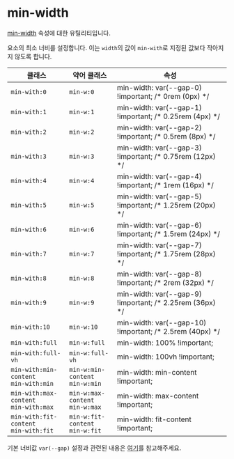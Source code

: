 # min-width

[min-width](https://developer.mozilla.org/en-US/docs/Web/CSS/min-width) 속성에 대한 유틸리티입니다.

요소의 최소 너비를 설정합니다. 이는 <code>width</code>의 값이 <code>min-with</code>로 지정된 값보다 작아지지 않도록 합니다.

<table>
  <thead>
    <tr>
      <th scope="col">클래스</th>
      <th scope="col">약어 클래스</th>
      <th scope="col">속성</th>
    </tr>
  </thead>
  <tbody>
  <tr>
  <td><code>min-with:0</code></td>
  <td><code>min-w:0</code></td>
  <td><span class="code">min-width: var(--gap-0) !important;</span> <span class="c:weak">/* 0rem (0px) */</span></td>
</tr>
<tr>
  <td><code>min-with:1</code></td>
  <td><code>min-w:1</code></td>
  <td><span class="code">min-width: var(--gap-1) !important;</span> <span class="c:weak">/* 0.25rem (4px) */</span></td>
</tr>
<tr>
  <td><code>min-with:2</code></td>
  <td><code>min-w:2</code></td>
  <td><span class="code">min-width: var(--gap-2) !important;</span> <span class="c:weak">/* 0.5rem (8px) */</span></td>
</tr>
<tr>
  <td><code>min-with:3</code></td>
  <td><code>min-w:3</code></td>
  <td><span class="code">min-width: var(--gap-3) !important;</span> <span class="c:weak">/* 0.75rem (12px) */</span></td>
</tr>
<tr>
  <td><code>min-with:4</code></td>
  <td><code>min-w:4</code></td>
  <td><span class="code">min-width: var(--gap-4) !important;</span> <span class="c:weak">/* 1rem (16px) */</span></td>
</tr>
<tr>
  <td><code>min-with:5</code></td>
  <td><code>min-w:5</code></td>
  <td><span class="code">min-width: var(--gap-5) !important;</span> <span class="c:weak">/* 1.25rem (20px) */</span></td>
</tr>
<tr>
  <td><code>min-with:6</code></td>
  <td><code>min-w:6</code></td>
  <td><span class="code">min-width: var(--gap-6) !important;</span> <span class="c:weak">/* 1.5rem (24px) */</span></td>
</tr>
<tr>
  <td><code>min-with:7</code></td>
  <td><code>min-w:7</code></td>
  <td><span class="code">min-width: var(--gap-7) !important;</span> <span class="c:weak">/* 1.75rem (28px) */</span></td>
</tr>
<tr>
  <td><code>min-with:8</code></td>
  <td><code>min-w:8</code></td>
  <td><span class="code">min-width: var(--gap-8) !important;</span> <span class="c:weak">/* 2rem (32px) */</span></td>
</tr>
<tr>
  <td><code>min-with:9</code></td>
  <td><code>min-w:9</code></td>
  <td><span class="code">min-width: var(--gap-9) !important;</span> <span class="c:weak">/* 2.25rem (36px) */</span></td>
</tr>
<tr>
  <td><code>min-with:10</code></td>
  <td><code>min-w:10</code></td>
  <td><span class="code">min-width: var(--gap-10) !important;</span> <span class="c:weak">/* 2.5rem (40px) */</span></td>
</tr>
<tr>
  <td><code>min-with:full</code></td>
  <td><code>min-w:full</code></td>
  <td><span class="code">min-width: 100% !important;</span></td>
</tr>
<tr>
  <td><code>min-with:full-vh</code></td>
  <td><code>min-w:full-vh</code></td>
  <td><span class="code">min-width: 100vh !important;</span></td>
</tr>
<tr>
  <td>
    <code>min-with:min-content</code><br>
    <code>min-with:min</code>
  </td>
  <td>
    <code>min-w:min-content</code><br>
    <code>min-w:min</code>
  </td>
  <td><span class="code">min-width: min-content !important;</span></td>
</tr>
<tr>
  <td>
    <code>min-with:max-content</code><br>
    <code>min-with:max</code>
  </td>
  <td>
    <code>min-w:max-content</code><br>
    <code>min-w:max</code>
  </td>
  <td><span class="code">min-width: max-content !important;</span></td>
</tr>
<tr>
  <td>
    <code>min-with:fit-content</code><br>
    <code>min-with:fit</code>
  </td>
  <td>
    <code>min-w:fit-content</code><br>
    <code>min-w:fit</code>
  </td>
  <td><span class="code">min-width: fit-content !important;</span></td>
</tr>

  </tbody>

</table>

기본 너비값 `var(--gap)` 설정과 관련된 내용은 [여기](../../variables/gap.md)를 참고해주세요.
